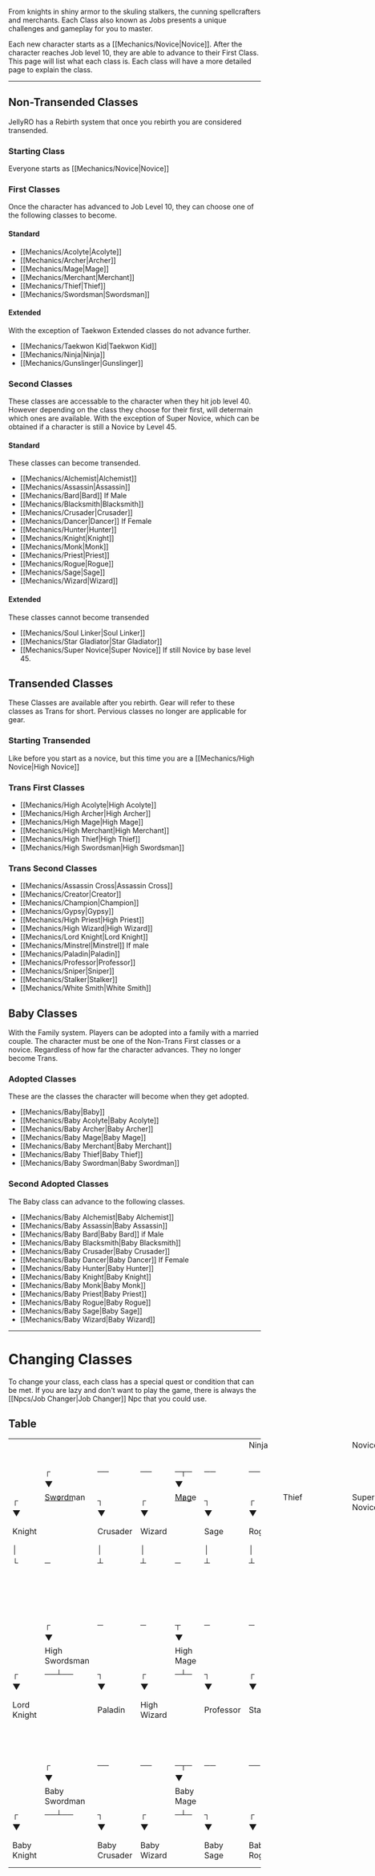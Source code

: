 From knights in shiny armor to the skuling stalkers, the cunning spellcrafters and merchants. Each Class also known as Jobs presents a unique challenges and gameplay for you to master. 

Each new character starts as a [[Mechanics/Novice|Novice]]. 
After the character reaches Job level 10, they are able to advance to their First Class. This page will list what each class is. Each class will have a more detailed page to explain the class.


----

## Non-Transended Classes
JellyRO has a Rebirth system that once you rebirth you are considered transended.

### Starting Class

Everyone starts as [[Mechanics/Novice|Novice]] 

### First Classes
Once the character has advanced to Job Level 10, they can choose one of the following classes to become. 

#### Standard

+ [[Mechanics/Acolyte|Acolyte]] 
+ [[Mechanics/Archer|Archer]] 
+ [[Mechanics/Mage|Mage]]
+ [[Mechanics/Merchant|Merchant]]
+ [[Mechanics/Thief|Thief]] 
+ [[Mechanics/Swordsman|Swordsman]]

#### Extended
With the exception of Taekwon Extended classes do not advance further.
+ [[Mechanics/Taekwon Kid|Taekwon Kid]]
+ [[Mechanics/Ninja|Ninja]]
+ [[Mechanics/Gunslinger|Gunslinger]]


### Second Classes
These classes are accessable to the character when they hit job level 40. However depending on the class they choose for their first, will determain which ones are available. With the exception of Super Novice, which can be obtained if a character is still a Novice by Level 45. 

#### Standard

These classes can become transended. 

+ [[Mechanics/Alchemist|Alchemist]]
+ [[Mechanics/Assassin|Assassin]]
+ [[Mechanics/Bard|Bard]] If Male
+ [[Mechanics/Blacksmith|Blacksmith]]
+ [[Mechanics/Crusader|Crusader]]
+ [[Mechanics/Dancer|Dancer]] If Female
+ [[Mechanics/Hunter|Hunter]]
+ [[Mechanics/Knight|Knight]]
+ [[Mechanics/Monk|Monk]]
+ [[Mechanics/Priest|Priest]]
+ [[Mechanics/Rogue|Rogue]]
+ [[Mechanics/Sage|Sage]]
+ [[Mechanics/Wizard|Wizard]]

#### Extended

These classes cannot become transended

+ [[Mechanics/Soul Linker|Soul Linker]]
+ [[Mechanics/Star Gladiator|Star Gladiator]]
+ [[Mechanics/Super Novice|Super Novice]] If still Novice by base level 45.

## Transended Classes
These Classes are available after you rebirth. Gear will refer to these classes as Trans for short. Pervious classes no longer are applicable for gear. 

### Starting Transended
Like before you start as a novice, but this time you are a [[Mechanics/High Novice|High Novice]]

### Trans First Classes

+ [[Mechanics/High Acolyte|High Acolyte]] 
+ [[Mechanics/High Archer|High Archer]] 
+ [[Mechanics/High Mage|High Mage]]
+ [[Mechanics/High Merchant|High Merchant]]
+ [[Mechanics/High Thief|High Thief]] 
+ [[Mechanics/High Swordsman|High Swordsman]]

### Trans Second Classes
+ [[Mechanics/Assassin Cross|Assassin Cross]]
+ [[Mechanics/Creator|Creator]]
+ [[Mechanics/Champion|Champion]]
+ [[Mechanics/Gypsy|Gypsy]]
+ [[Mechanics/High Priest|High Priest]]
+ [[Mechanics/High Wizard|High Wizard]] 
+ [[Mechanics/Lord Knight|Lord Knight]]
+ [[Mechanics/Minstrel|Minstrel]] If male
+ [[Mechanics/Paladin|Paladin]]
+ [[Mechanics/Professor|Professor]] 
+ [[Mechanics/Sniper|Sniper]]
+ [[Mechanics/Stalker|Stalker]]
+ [[Mechanics/White Smith|White Smith]]


## Baby Classes
With the Family system. Players can be adopted into a family with a married couple. The character must be one of the Non-Trans First classes or a novice.  Regardless of how far the character advances. They no longer become Trans. 

### Adopted Classes
These are the classes the character will become when they get adopted.

+ [[Mechanics/Baby|Baby]]
+ [[Mechanics/Baby Acolyte|Baby Acolyte]]
+ [[Mechanics/Baby Archer|Baby Archer]]
+ [[Mechanics/Baby Mage|Baby Mage]]
+ [[Mechanics/Baby Merchant|Baby Merchant]]
+ [[Mechanics/Baby Thief|Baby Thief]]
+ [[Mechanics/Baby Swordman|Baby Swordman]]

### Second Adopted Classes
The Baby class can advance to the following classes.

+ [[Mechanics/Baby Alchemist|Baby Alchemist]]
+ [[Mechanics/Baby Assassin|Baby Assassin]]
+ [[Mechanics/Baby Bard|Baby Bard]] if Male
+ [[Mechanics/Baby Blacksmith|Baby Blacksmith]]
+ [[Mechanics/Baby Crusader|Baby Crusader]]
+ [[Mechanics/Baby Dancer|Baby Dancer]] If Female
+ [[Mechanics/Baby Hunter|Baby Hunter]]
+ [[Mechanics/Baby Knight|Baby Knight]]
+ [[Mechanics/Baby Monk|Baby Monk]]
+ [[Mechanics/Baby Priest|Baby Priest]]
+ [[Mechanics/Baby Rogue|Baby Rogue]]
+ [[Mechanics/Baby Sage|Baby Sage]]
+ [[Mechanics/Baby Wizard|Baby Wizard]]

----

# Changing Classes

To change your class, each class has a special quest or condition that can be met. If you are lazy and don't want to play the game, there is always the [[Npcs/Job Changer|Job Changer]] Npc that you could use.  


## Table

<table>
<tr style="overflow:visible;"><td> </td><td> </td><td> </td><td> </td><td> </td><td> </td><td style="position: absolute;">Ninja</td><td>◄─</td><td>─</td><td style="position: absolute;">Novice</td><td>─</td><td>─►</td><td style="position: absolute;">Gunslinger</td><td> </td><td> </td><td> </td><td> </td><td> </td><td> </td><td> </td><td> </td><td> </td><td> </td></tr>
	
<tr style="overflow:visible;"><td> </td><td> </td><td> </td><td> </td><td> </td><td> </td><td> </td><td> </td><td> </td><td>│</td><td> </td><td> </td><td> </td><td> </td><td> </td><td> </td><td> </td><td> </td><td> </td><td> </td><td> </td><td> </td><td> </td></tr>
	
<tr style="overflow:visible;"><td> </td><td>┌</td><td>──</td><td>──</td><td>─┬─</td><td>──</td><td>──</td><td>─┬─</td><td>─</td><td>┼</td><td>─</td><td>┬</td><td>─</td><td>─</td><td>┬</td><td>─</td><td>─</td><td>┬</td><td>─</td><td>─</td><td>─</td><td>┐</td><td> </td></tr>
	
<tr style="overflow:visible;"><td> </td><td>▼</td><td> </td><td> </td><td>▼</td><td> </td><td> </td><td>▼</td><td> </td><td>▼</td><td> </td><td>▼</td><td> </td><td> </td><td>▼</td><td> </td><td> </td><td>▼</td><td> </td><td> </td><td> </td><td>▼</td><td></td></tr>
	
<tr style="overflow:visible;"><td></td><td style="position: absolute;">Swordman</td><td></td><td></td><td style="position: absolute;">Mage</td><td></td><td></td><td style="position: absolute;">Thief</td><td></td><td style="position: absolute;">Super Novice</td><td></td><td style="position: absolute;">Acholyte</td><td></td><td></td><td style="position: absolute;">Merchant</td><td></td><td></td><td style="position: absolute;">Archer</td><td></td><td></td><td></td><td style="position: absolute;">Taekwon Kid</td><td></td></tr>
	
<tr style="overflow:visible;"><td>┌</td><td>──┴──</td><td>┐</td><td>┌</td><td>─┴─</td><td>┐</td><td>┌</td><td>─┴─</td><td>┐</td><td></td><td>┌</td><td>──┴──</td><td>┐</td><td>┌</td><td>──┴──</td><td>┐</td><td>┌</td><td>─┴─</td><td>┐</td><td></td><td>┌</td><td>──┴──</td><td>┐</td></tr>
	
<tr style="overflow:visible;"><td>▼</td><td></td><td>▼</td><td>▼</td><td></td><td>▼</td><td>▼</td><td></td><td>▼</td><td></td><td>▼</td><td></td><td>▼</td><td>▼</td><td></td><td>▼</td><td>▼</td><td></td><td>▼</td><td></td><td>▼</td><td></td><td>▼</td></tr>
	
<tr style="overflow:visible;"><td>Knight</td><td></td><td>Crusader</td><td>Wizard</td><td></td><td>Sage</td><td>Rogue</td><td></td><td>Assassin</td><td></td><td>Priest</td><td></td><td>Monk</td><td>Blacksmith</td><td></td><td>Alchemist</td><td>Hunter</td><td></td><td>Bard / Dancer</td><td></td><td>Soul Linker</td><td></td><td>Star Gladiator</td></tr>
	
<tr style="overflow:visible;"><td>│</td><td></td><td>│</td><td>│</td><td></td><td>│</td><td>│</td><td></td><td>│</td><td></td><td>│</td><td></td><td>│</td><td>│</td><td></td><td>│</td><td>│</td><td></td><td>│</td><td></td><td></td><td></td><td></td></tr>
	
<tr style="overflow:visible;"><td>└</td><td>─</td><td>┴</td><td>┴</td><td>─</td><td>┴</td><td>┴</td><td>─</td><td>┴</td><td>┬</td><td>┴</td><td>─</td><td>┴</td><td>┴</td><td>─</td><td>┴</td><td>┴</td><td>─</td><td>┘</td><td></td><td></td><td></td><td></td></tr>
	
<tr style="overflow:visible;"><td></td><td></td><td></td><td></td><td></td><td></td><td></td><td></td><td></td><td>▼</td><td></td><td></td><td></td><td></td><td></td><td></td><td></td><td></td><td></td><td></td><td></td><td></td><td></td></tr>
	
<tr style="overflow:visible;"><td></td><td></td><td></td><td></td><td></td><td></td><td></td><td></td><td></td><td>High Novice</td><td></td><td></td><td></td><td></td><td></td><td></td><td></td><td></td><td></td><td></td><td></td><td></td><td></td></tr>
	
<tr style="overflow:visible;"><td></td><td></td><td></td><td></td><td></td><td></td><td></td><td></td><td></td><td>│</td><td></td><td></td><td></td><td></td><td></td><td></td><td></td><td></td><td></td><td></td><td></td><td></td><td></td></tr>
	
<tr style="overflow:visible;"><td></td><td>┌</td><td>─</td><td>─</td><td>┬</td><td>─</td><td>─</td><td>┬</td><td>─</td><td>┴</td><td>─</td><td>┬</td><td>─</td><td>─</td><td>┬</td><td>─</td><td>─</td><td>┐</td><td></td><td></td><td></td><td></td><td></td></tr>
	
<tr style="overflow:visible;"><td></td><td>▼</td><td></td><td></td><td>▼</td><td></td><td></td><td>▼</td><td></td><td></td><td></td><td>▼</td><td></td><td></td><td>▼</td><td></td><td></td><td>▼</td><td></td><td></td><td></td><td></td><td></td></tr>
	
<tr style="overflow:visible;"><td></td><td>High Swordsman</td><td></td><td></td><td>High Mage</td><td></td><td></td><td>High Thief</td><td></td><td></td><td></td><td>High Acholyte</td><td></td><td></td><td>High Merchant</td><td></td><td></td><td>High Archer</td><td></td><td></td><td></td><td></td><td></td></tr>
	
<tr style="overflow:visible;"><td>┌</td><td>──┴──</td><td>┐</td><td>┌</td><td>─┴─</td><td>┐</td><td>┌</td><td>─┴─</td><td>┐</td><td></td><td>┌</td><td>──┴──</td><td>┐</td><td>┌</td><td>──┴──</td><td>┐</td><td>┌</td><td>─┴─</td><td>┐</td><td></td><td></td><td></td><td></td><td></td></tr>
	
<tr style="overflow:visible;"><td>▼</td><td></td><td>▼</td><td>▼</td><td></td><td>▼</td><td>▼</td><td></td><td>▼</td><td></td><td>▼</td><td></td><td>▼</td><td>▼</td><td></td><td>▼</td><td>▼</td><td></td><td>▼</td><td></td><td></td><td></td><td></td></tr>
	
<tr style="overflow:visible;"><td>Lord Knight</td><td></td><td>Paladin</td><td>High Wizard</td><td></td><td>Professor</td><td>Stalker</td><td></td><td>Assassin Cross</td><td></td><td>High Priest</td><td></td><td>Champion</td><td>Whitesmith</td><td></td><td>Creator</td><td>Sniper</td><td></td><td>Clown / Gypsy</td><td></td><td></td><td></td><td></td></tr>
	
<tr><td></td><td></td><td></td><td></td><td></td><td></td><td></td><td></td><td></td><td></td><td></td><td></td><td></td><td></td><td></td><td></td><td></td><td></td><td></td><td></td><td></td><td></td><td></td></tr>
	
<tr><td></td><td></td><td></td><td></td><td></td><td></td><td></td><td></td><td></td><td></td><td></td><td></td><td></td><td></td><td></td><td></td><td></td><td></td><td></td><td></td><td></td><td></td><td></td></tr>
	
<tr style="overflow:visible;"><td></td><td></td><td></td><td></td><td></td><td></td><td></td><td></td><td></td><td>Baby</td><td></td><td></td><td></td><td></td><td></td><td></td><td></td><td></td><td></td><td></td><td></td><td></td><td></td></tr>
	
<tr style="overflow:visible;"><td></td><td></td><td></td><td></td><td></td><td></td><td>     </td><td>  </td><td> </td><td>│     </td><td> </td><td>  </td><td>          </td><td></td><td></td><td></td><td></td><td></td><td></td><td></td><td></td><td></td><td></td></tr>
	
<tr style="overflow:visible;"><td></td><td>┌</td><td>──</td><td>──</td><td>─┬─</td><td>──</td><td>──</td><td>─┬─</td><td>─</td><td>┼</td><td>─</td><td>┬</td><td>─</td><td>─</td><td>┬</td><td>─</td><td>─</td><td>┐</td><td></td><td></td><td></td><td></td></tr>
	
<tr style="overflow:visible;"><td></td><td>▼</td><td></td><td></td><td>▼</td><td></td><td></td><td>▼</td><td></td><td>▼</td><td></td><td>▼</td><td></td><td></td><td>▼</td><td></td><td></td><td>▼</td><td></td><td></td><td></td><td></td><td></td><td></td></tr>
	
<tr style="overflow:visible;"><td></td><td>Baby Swordman</td><td></td><td></td><td>Baby Mage</td><td></td><td></td><td>Baby Thief</td><td></td><td>Super Baby</td><td></td><td>Baby Acholyte</td><td></td><td></td><td>Baby Merchant</td><td></td><td></td><td>Baby Archer</td><td></td><td></td><td></td><td></td><td></td></tr>
	
<tr style="overflow:visible;"><td>┌</td><td>──┴──</td><td>┐</td><td>┌</td><td>─┴─</td><td>┐</td><td>┌</td><td>─┴─</td><td>┐</td><td></td><td>┌</td><td>──┴──</td><td>┐</td><td>┌</td><td>──┴──</td><td>┐</td><td>┌</td><td>─┴─</td><td>┐</td><td></td><td></td><td></td><td></td></tr>
	
<tr style="overflow:visible;"><td>▼</td><td></td><td>▼</td><td>▼</td><td></td><td>▼</td><td>▼</td><td></td><td>▼</td><td></td><td>▼</td><td></td><td>▼</td><td>▼</td><td></td><td>▼</td><td>▼</td><td></td><td>▼</td><td></td><td></td><td></td><td></td></tr>
	
<tr style="overflow:visible;"><td>Baby Knight</td><td></td><td>Baby Crusader</td><td>Baby Wizard</td><td></td><td>Baby Sage</td><td>Baby Rogue</td><td></td><td>Baby Assassin</td><td></td><td>Baby Priest</td><td></td><td>Baby Monk</td><td>Baby Blacksmith</td><td></td><td>Baby Alchemist</td><td>Baby Hunter</td><td></td><td>Baby Bard / Dancer</td><td></td><td></td><td></td><td></td></tr>
</table>